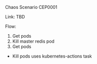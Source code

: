 Chaos Scenario CEP0001

Link: TBD

Flow:
1. Get pods
2. Kill master redis pod
3. Get pods

* Kill pods uses kubernetes-actions task